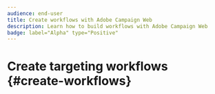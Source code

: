 ```yaml
---
audience: end-user
title: Create workflows with Adobe Campaign Web
description: Learn how to build workflows with Adobe Campaign Web
badge: label="Alpha" type="Positive"
---
```

# Create targeting workflows {#create-workflows}


